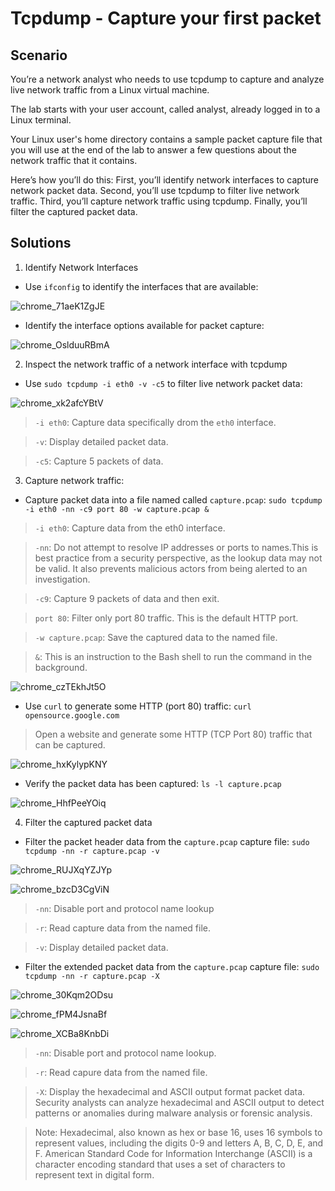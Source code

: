# Tcpdump - Capture your first packet 

## Scenario 
You’re a network analyst who needs to use tcpdump to capture and analyze live network traffic from a Linux virtual machine.

The lab starts with your user account, called analyst, already logged in to a Linux terminal.

Your Linux user's home directory contains a sample packet capture file that you will use at the end of the lab to answer a few questions about the network traffic that it contains.

Here’s how you’ll do this: First, you’ll identify network interfaces to capture network packet data. Second, you’ll use tcpdump to filter live network traffic. Third, you’ll capture network traffic using tcpdump. Finally, you’ll filter the captured packet data.


## Solutions
1. Identify Network Interfaces
   
* Use `ifconfig` to identify the interfaces that are available:
  
![chrome_71aeK1ZgJE](https://github.com/Kwangsa19/Ketmanto-Cybersecurity-Portfolio/assets/135963482/6147d93d-c5d9-4f4b-bdb9-e4a5b51a1328)

* Identify the interface options available for packet capture:

![chrome_OslduuRBmA](https://github.com/Kwangsa19/Ketmanto-Cybersecurity-Portfolio/assets/135963482/21a5c4e9-979e-4d0a-a62b-0dca7435cee8)


2. Inspect the network traffic of a network interface with tcpdump

* Use `sudo tcpdump -i eth0 -v -c5` to filter live network packet data:
  
![chrome_xk2afcYBtV](https://github.com/Kwangsa19/Ketmanto-Cybersecurity-Portfolio/assets/135963482/06c9e857-c3fb-4445-b51f-8769c3b569ef)

> `-i eth0`: Capture data specifically drom the `eth0` interface.

> `-v`: Display detailed packet data.

> `-c5`: Capture 5 packets of data.

3. Capture network traffic:

* Capture packet data into a file named called `capture.pcap`:  `sudo tcpdump -i eth0 -nn -c9 port 80 -w capture.pcap &`

> `-i eth0`: Capture data from the eth0 interface.

> `-nn`: Do not attempt to resolve IP addresses or ports to names.This is best practice from a security perspective, as the lookup data may not be valid. It also prevents malicious actors from being alerted to an investigation.

> `-c9`: Capture 9 packets of data and then exit.

> `port 80`: Filter only port 80 traffic. This is the default HTTP port.

> `-w capture.pcap`: Save the captured data to the named file.

> `&`: This is an instruction to the Bash shell to run the command in the background.

![chrome_czTEkhJt5O](https://github.com/Kwangsa19/Ketmanto-Cybersecurity-Portfolio/assets/135963482/717252ee-70be-4b9a-93c5-08457d5a05e5)

* Use `curl` to generate some HTTP (port 80) traffic: `curl opensource.google.com`
> Open a website and generate some HTTP (TCP Port 80) traffic that can be captured.   


![chrome_hxKylypKNY](https://github.com/Kwangsa19/Ketmanto-Cybersecurity-Portfolio/assets/135963482/49b3ec3c-b8ea-4335-b33b-7061fe8bb24f)

* Verify the packet data has been captured: `ls -l capture.pcap`

![chrome_HhfPeeYOiq](https://github.com/Kwangsa19/Ketmanto-Cybersecurity-Portfolio/assets/135963482/53485a11-4a34-4fba-82bc-f62626f131cc)

4. Filter the captured packet data
* Filter the packet header data from the `capture.pcap` capture file: `sudo tcpdump -nn -r capture.pcap -v`

![chrome_RUJXqYZJYp](https://github.com/Kwangsa19/Ketmanto-Cybersecurity-Portfolio/assets/135963482/61e9deb0-d3c7-475d-9a3a-bdf7978834b6)


![chrome_bzcD3CgViN](https://github.com/Kwangsa19/Ketmanto-Cybersecurity-Portfolio/assets/135963482/c5c8261a-9e3d-477b-bc02-83514701ab2c)

> `-nn`: Disable port and protocol name lookup

> `-r`: Read capture data from the named file.

> `-v`: Display detailed packet data. 

* Filter the extended packet data from the `capture.pcap` capture file: `sudo tcpdump -nn -r capture.pcap -X`

![chrome_30Kqm2ODsu](https://github.com/Kwangsa19/Ketmanto-Cybersecurity-Portfolio/assets/135963482/fbec172d-ffe6-40f5-992f-460850b90540)

![chrome_fPM4JsnaBf](https://github.com/Kwangsa19/Ketmanto-Cybersecurity-Portfolio/assets/135963482/7dcfb48a-0362-4931-9ba0-1d3fab22bca0)


![chrome_XCBa8KnbDi](https://github.com/Kwangsa19/Ketmanto-Cybersecurity-Portfolio/assets/135963482/6331e7de-b3b9-4078-b682-bebae599b1a7)

> `-nn`: Disable port and protocol name lookup.

> `-r`: Read capure data from the named file.

> `-X`: Display the hexadecimal and ASCII output format packet data. Security analysts can analyze hexadecimal and ASCII output to detect patterns or anomalies during malware analysis or forensic analysis.

> Note: Hexadecimal, also known as hex or base 16, uses 16 symbols to represent values, including the digits 0-9 and letters A, B, C, D, E, and F. American Standard Code for Information Interchange (ASCII) is a character encoding standard that uses a set of characters to represent text in digital form.
